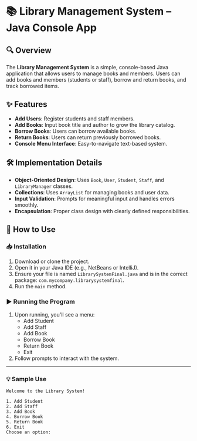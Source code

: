 # 📚 Library Management System – Java Console App

## 🔍 Overview
The **Library Management System** is a simple, console-based Java application that allows users to manage books and members. Users can add books and members (students or staff), borrow and return books, and track borrowed items.

## ✨ Features
- **Add Users**: Register students and staff members.
- **Add Books**: Input book title and author to grow the library catalog.
- **Borrow Books**: Users can borrow available books.
- **Return Books**: Users can return previously borrowed books.
- **Console Menu Interface**: Easy-to-navigate text-based system.

## 🛠 Implementation Details
- **Object-Oriented Design**: Uses `Book`, `User`, `Student`, `Staff`, and `LibraryManager` classes.
- **Collections**: Uses `ArrayList` for managing books and user data.
- **Input Validation**: Prompts for meaningful input and handles errors smoothly.
- **Encapsulation**: Proper class design with clearly defined responsibilities.

## 🚀 How to Use

### 📥 Installation
1. Download or clone the project.
2. Open it in your Java IDE (e.g., NetBeans or IntelliJ).
3. Ensure your file is named `LibrarySystemFinal.java` and is in the correct package: `com.mycompany.librarysystemfinal`.
4. Run the `main` method.

### ▶️ Running the Program
1. Upon running, you'll see a menu:
   - Add Student
   - Add Staff
   - Add Book
   - Borrow Book
   - Return Book
   - Exit
2. Follow prompts to interact with the system.

---

### 💡 Sample Use

```text
Welcome to the Library System!

1. Add Student
2. Add Staff
3. Add Book
4. Borrow Book
5. Return Book
6. Exit
Choose an option:
